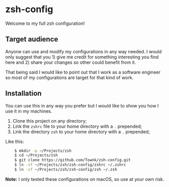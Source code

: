 # zsh-config #

Welcome to my full zsh configuration!

## Target audience ##

Anyone can use and modify my configurations in any way needed. I would only
suggest that you 1) give me credit for something interesting you find here and
2) share your changes so other could benefit from it.

That being said I would like to point out that I work as a software engineer so
most of my configurations are target for that kind of work.

## Installation ##

You can use this in any way you prefer but I would like to show you how I use
it in my machines.

1. Clone this project on any directory;
2. Link the `zshrc` file to your home directory with a `.` prepended;
3. Link the directory `zsh` to your home directory with a `.` prepended;

Like this:

```sh
    $ mkdir -p ~/Projects/zsh
    $ cd ~/Projects/zsh
    $ git clone https://github.com/Townk/zsh-config.git
    $ ln -sf ~/Projects/zsh/zsh-config/zshrc ~/.zshrc
    $ ln -sf ~/Projects/zsh/zsh-config/zsh ~/.zsh
```

**Note:** I only tested these configurations on macOS, so use at your own risk.

